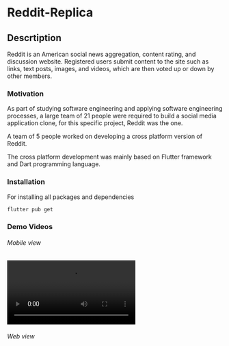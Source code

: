 # Reddit-Replica

## Descrtiption

Reddit is an American social news aggregation, content rating, and discussion website. Registered users submit content to the site such as links, text posts, images, and videos, which are then voted up or down by other members.

### Motivation

As part of studying software engineering and applying software engineering processes, a large team of 21 people were required to build a social media application clone, for this specific project, Reddit was the one.

A team of 5 people worked on developing a cross platform version of Reddit. 

The cross platform development was mainly based on Flutter framework and Dart programming language.

### Installation

For installing all packages and dependencies

```
flutter pub get
```

### Demo Videos 

###### Mobile view
![](https://github.com/SarahElzayat/Flutter-Reddit-Clone/blob/master/screenshots/vid1.mp4)

###### Web view
